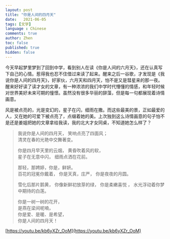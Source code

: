 ```yaml
---
layout: post
title: "你是人间的四月天"
date:   2021-06-05
tags: [文学]
language : Chinese
comments: true
author: Zhen
toc: false
published: true
hidden: false
---
```

今天早起梦里梦到了回到中学，看到别人在读《你是人间的六月天》，还在认真写下自己的心情。惹得我也忍不住借过来读了起来。醒来之后一谷歌，才发现是《我说你是人间的四月天》，好家伙，六月天和四月天，怕不是又是彗星来的那一夜。醒来好好读了读才女的文章，有一种浓浓的我们中学时代懵懂的情感，和年轻时候对世界美好未来可期的憧憬。虽然没有很多华丽的辞藻，但是每一句都展现着诗情画意。

风是被点亮的，光是变幻的，星子在闪，细雨在撒。而这些最美的景，正如最爱的人，又在她的可爱下被点亮了，点缀着她的美。上次独到这么诗情画意的句子怕不是还是姜姐把她的文章拿给我读，我的北大才女同桌，不知道她怎么样了？

> 我说你是人间的四月天，
> 笑响点亮了四面风；   
> 清灵在春的光艳中交舞著变。      
> 
> 你是四月早天里的云烟，
> 黄昏吹着风的软，  
> 星子在无意中闪，
> 细雨点洒在花前。      
> 
> 那轻，那娉婷，你是，鲜妍。   
> 百花的冠冕你戴着，
> 你是天真，庄严，
> 你是夜夜的月圆。    
> 
> 雪化后那片鹅黄，
> 你像新鲜初放芽的绿，
> 你是柔嫩喜悦 ，
> 水光浮动着你梦中期待的白莲。      
> 
> 你是一树一树的花开，  
> 是燕在梁间呢喃，   
> 你是爱、是暖、是希望，   
> 你是人间的四月天！

[https://youtu.be/kb6yXZr_OoM](https://youtu.be/kb6yXZr_OoM)
<!--stackedit_data:
eyJoaXN0b3J5IjpbNTk5MjY1NTk2LC0xODEzMTU0NzQsMTg3Mj
g4MTc1MywzNTYzMjE1MTNdfQ==
-->